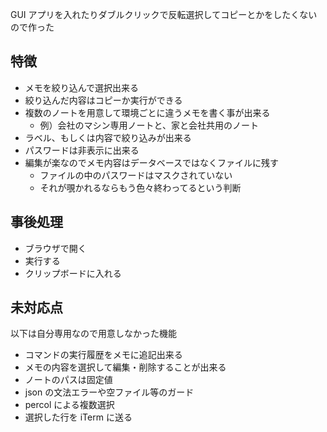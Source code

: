 GUI アプリを入れたりダブルクリックで反転選択してコピーとかをしたくないので作った

## 特徴
+ メモを絞り込んで選択出来る
+ 絞り込んだ内容はコピーか実行ができる
+ 複数のノートを用意して環境ごとに違うメモを書く事が出来る
  + 例）会社のマシン専用ノートと、家と会社共用のノート
+ ラベル、もしくは内容で絞り込みが出来る
+ パスワードは非表示に出来る
+ 編集が楽なのでメモ内容はデータベースではなくファイルに残す
  + ファイルの中のパスワードはマスクされていない
  + それが覗かれるならもう色々終わってるという判断

## 事後処理
+ ブラウザで開く
+ 実行する
+ クリップボードに入れる

## 未対応点
以下は自分専用なので用意しなかった機能

+ コマンドの実行履歴をメモに追記出来る
+ メモの内容を選択して編集・削除することが出来る
+ ノートのパスは固定値
+ json の文法エラーや空ファイル等のガード
+ percol による複数選択
+ 選択した行を iTerm に送る
